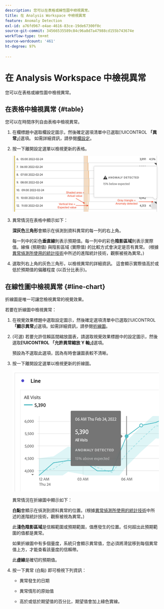```yaml
---
description: 您可以在表格或線性圖中檢視異常。
title: 在 Analysis Workspace 中檢視異常
feature: Anomaly Detection
exl-id: a76fd967-e4ae-4616-83ce-19de67300f0c
source-git-commit: 34566535589c84c96a8d7a47988cd155b743674e
workflow-type: tm+mt
source-wordcount: '461'
ht-degree: 97%

---
```


# 在 Analysis Workspace 中檢視異常

您可以在表格或線性圖中檢視異常。

## 在表格中檢視異常 {#table}

您可以在時間序列自由表格中檢視異常。

1. 在欄標題中選取欄設定圖示，然後確定選項清單中已選取&#x200B;[!UICONTROL **「異常」**]&#x200B;選項。 如需詳細資訊，請參閱[欄設定](/help/analysis-workspace/visualizations/freeform-table/column-row-settings/column-settings.md)。

1. 按一下離開設定選單以檢視更新的表格。

   ![](assets/anomaly_detected.png)

1. 異常情況在表格中顯示如下：

   **深灰色三角形**&#x200B;會顯示在偵測到資料異常的每一列的右上角。

   每一列中的彩色&#x200B;**垂直線**&#x200B;則表示預期值。每一列中的彩色&#x200B;**陰影區域**&#x200B;則表示實際值。線條 (預期值) 與陰影區域 (實際值) 的比較方式會決定是否有異常。 (根據[異常偵測所使用的統計技術](/help/analysis-workspace/virtual-analyst/c-anomaly-detection/statistics-anomaly-detection.md)中所述的進階統計技術，觀察被視為異常。)

1. 選取列右上角的灰色三角形，以檢視異常的詳細資訊。 這會顯示實際值高於或低於預期值的偏離程度 (以百分比表示)。

## 在線性圖中檢視異常 {#line-chart}

折線圖是唯一可讓您檢視異常的視覺效果。

若要在折線圖中檢視異常：

1. 在視覺效果標題中選取設定圖示，然後確定選項清單中已選取&#x200B;[!UICONTROL **「顯示異常」**]&#x200B;選項。如需詳細資訊，請參閱[折線圖](/help/analysis-workspace/visualizations/line.md)。

1. (可選) 若要允許信賴區間縮放圖表，請選取視覺效果標題中的設定圖示，然後選取&#x200B;**[!UICONTROL 「允許異常縮放 Y 軸」]**&#x200B;選項。

   預設為不選取此選項，因為有時會讓圖表較不清晰。

1. 按一下離開設定選單以檢視更新的折線圖。

   ![](assets/anomaly_linechart.png)

   異常情況在折線圖中顯示如下：

   **白點**&#x200B;會顯示在偵測到資料異常的位置。(根據[異常偵測所使用的統計技術](/help/analysis-workspace/virtual-analyst/c-anomaly-detection/statistics-anomaly-detection.md)中所述的進階統計技術，觀察被視為異常。)

   此&#x200B;**淺色陰影區域**&#x200B;是信賴範圍或預期範圍，值應發生的位置。任何超出此預期範圍的值都是異常。

   如果折線圖中有多個量度，系統只會顯示異常值，您必須將滑鼠移到每個異常值上方，才能查看該量度的信賴帶。

   此&#x200B;**虛線**&#x200B;是確切的預期值。

1. 按一下異常 (白點) 即可檢視下列資訊：

   * 異常發生的日期

   * 異常情形的原始值

   * 高於或低於期望值的百分比，期望值會加上綠色實線。

